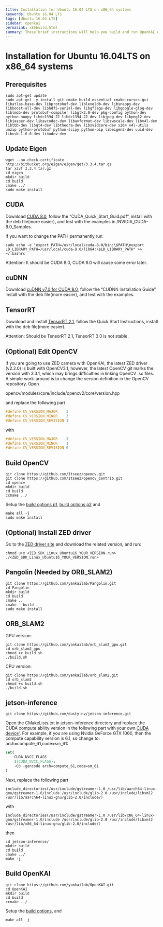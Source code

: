 ```yaml
---
title: Installation for Ubuntu 16.04 LTS on x86_64 systems
keywords: Ubuntu 16.04 LTS
tags: [Ubuntu 16.04 LTS]
sidebar: openkai
permalink: x86build.html
summary: These brief instructions will help you build and run OpenKAI on Ubuntu 16.04 LTS on x86_64 systems, tested on Ubuntu Desktop 16.04.3
---
```

# Installation for Ubuntu 16.04LTS on x86_64 systems

## Prerequisites

```shell
sudo apt-get update
sudo apt-get -y install git cmake build-essential cmake-curses-gui libatlas-base-dev libprotobuf-dev libleveldb-dev libsnappy-dev libboost-all-dev libhdf5-serial-dev libgflags-dev libgoogle-glog-dev liblmdb-dev protobuf-compiler libgtk2.0-dev pkg-config python-dev python-numpy libdc1394-22 libdc1394-22-dev libjpeg-dev libpng12-dev libjasper-dev libavcodec-dev libavformat-dev libswscale-dev libv4l-dev libtbb-dev libqt4-dev libtheora-dev libxvidcore-dev x264 v4l-utils unzip python-protobuf python-scipy python-pip libeigen3-dev uuid-dev libusb-1.0-0-dev libudev-dev
```

## Update Eigen

```shell
wget --no-check-certificate http://bitbucket.org/eigen/eigen/get/3.3.4.tar.gz
tar xzvf 3.3.4.tar.gz
cd eigen
mkdir build
cd build
cmake ../
sudo make install
```

## CUDA
Download [CUDA 8.0](https://developer.nvidia.com/cuda-toolkit-archive), follow the “CUDA_Quick_Start_Guid.pdf”, install with the deb file(more easier), and test with the examples in /NVIDIA_CUDA-8.0_Samples.

If you want to change the PATH permanently,run:

```shell
sudo echo -e "export PATH=/usr/local/cuda-8.0/bin:\$PATH\nexport LD_LIBRARY_PATH=/usr/local/cuda-8.0/lib64:\$LD_LIBRARY_PATH" >> ~/.bashrc
```
Attention: It should be CUDA 8.0, CUDA 9.0 will cause some error later.

## cuDNN
Download [cuDNN v7.0 for CUDA 8.0](https://developer.nvidia.com/cudnn), follow the “CUDNN Installation Guide”, install with the deb file(more easier), and test with the examples.

## TensorRT
Download and install [TensorRT 2.1](https://developer.nvidia.com/tensorrt), follow the Quick Start Instructions, install with the deb file(more easier). 

Attention: Should be TensorRT 2.1, TensorRT 3.0 is not stable.

## (Optional) Edit OpenCV
If you are going to use ZED camera with OpenKAI, the latest ZED driver (v2.2.0) is built with OpenCV3.1, however, the latest OpenCV git marks the version with 3.3.1, which may brings difficulties in linking OpenCV .so files. A simple work-around is to change the version definition in the OpenCV repository. Open

opencv/modules/core/include/opencv2/core/version.hpp

and replace the following part

```cpp
#define CV_VERSION_MAJOR    3
#define CV_VERSION_MINOR    3
#define CV_VERSION_REVISION 1
```

with

```cpp
#define CV_VERSION_MAJOR    3
#define CV_VERSION_MINOR    1
#define CV_VERSION_REVISION 0
```

## Build OpenCV

```shell
git clone https://github.com/Itseez/opencv.git
git clone https://github.com/Itseez/opencv_contrib.git
cd opencv
mkdir build
cd build
ccmake ../
```
Setup the [build options p1](/images/OpenCV_ccmake_1.png), [build options p2](/images/OpenCV_ccmake_2.png) and

```shell
make all -j
sudo make install
```

## (Optional) Install ZED driver

Go to the [ZED driver site](https://www.stereolabs.com/developers/downloads/) and download the related version, and run:

```shell
chmod u+x <ZED_SDK_Linux_Ubuntu16_YOUR_VERSION.run>
./<ZED_SDK_Linux_Ubuntu16_YOUR_VERSION.run>
```

## Pangolin (Needed by ORB_SLAM2)

```shell
git clone https://github.com/yankailab/Pangolin.git
cd Pangolin
mkdir build
cd build
cmake ..
cmake --build .
sudo make install
```

## ORB_SLAM2

GPU version:
```shell
git clone https://github.com/yankailab/orb_slam2_gpu.git
cd orb_slam2_gpu
chmod +x build.sh
./build.sh
```

CPU version:
```shell
git clone https://github.com/yankailab/orb_slam2.git
cd orb_slam2
chmod +x build.sh
./build.sh
```

## jetson-inference
```shell
git clone https://github.com/dusty-nv/jetson-inference.git
```

Open the CMakeLists.txt in jetson-inference directory and replace the CUDA compute ability version in the following part with your own [CUDA device'](https://en.wikipedia.org/wiki/CUDA#GPUs_supported). For example, if you are using Nvidia GeForce GTX 1060, then the compute capability version is 6.1, so change to: arch=compute_61,code=sm_61: 

```cmake
set(
	CUDA_NVCC_FLAGS
	${CUDA_NVCC_FLAGS}; 
    -O3 -gencode arch=compute_61,code=sm_61
)
```

Next, replace the following part

```shell
include_directories(/usr/include/gstreamer-1.0 /usr/lib/aarch64-linux-gnu/gstreamer-1.0/include /usr/include/glib-2.0 /usr/include/libxml2 /usr/lib/aarch64-linux-gnu/glib-2.0/include/)
```

with

```shell
include_directories(/usr/include/gstreamer-1.0 /usr/lib/x86_64-linux-gnu/gstreamer-1.0/include /usr/include/glib-2.0 /usr/include/libxml2 /usr/lib/x86_64-linux-gnu/glib-2.0/include/)
```

then

```shell
cd jetson-inference/
mkdir build
cd build
cmake ../
make -j
```

## Build OpenKAI

```shell
git clone https://github.com/yankailab/OpenKAI.git
cd OpenKAI
mkdir build
cd build
ccmake ../
```
Setup the [build options](/images/OpenKAI_ccmake.png), and

```shell
make all -j
```
